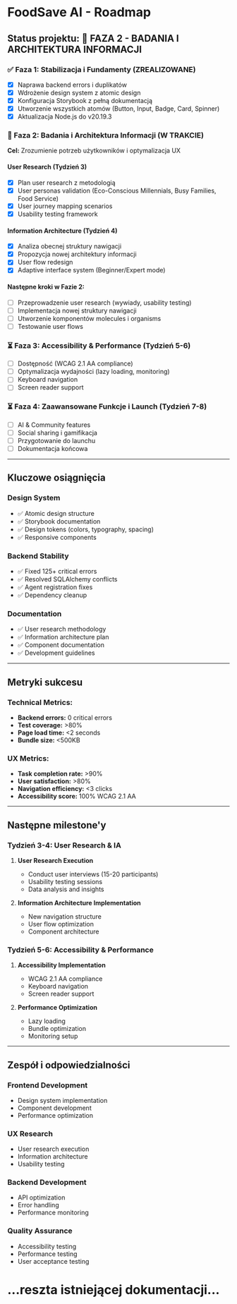# FoodSave AI - Roadmap

## Status projektu: 🔄 **FAZA 2 - BADANIA I ARCHITEKTURA INFORMACJI**

### ✅ Faza 1: Stabilizacja i Fundamenty (ZREALIZOWANE)
- [x] Naprawa backend errors i duplikatów
- [x] Wdrożenie design system z atomic design
- [x] Konfiguracja Storybook z pełną dokumentacją
- [x] Utworzenie wszystkich atomów (Button, Input, Badge, Card, Spinner)
- [x] Aktualizacja Node.js do v20.19.3

### 🔄 Faza 2: Badania i Architektura Informacji (W TRAKCIE)
**Cel:** Zrozumienie potrzeb użytkowników i optymalizacja UX

#### User Research (Tydzień 3)
- [x] Plan user research z metodologią
- [x] User personas validation (Eco-Conscious Millennials, Busy Families, Food Service)
- [x] User journey mapping scenarios
- [x] Usability testing framework

#### Information Architecture (Tydzień 4)
- [x] Analiza obecnej struktury nawigacji
- [x] Propozycja nowej architektury informacji
- [x] User flow redesign
- [x] Adaptive interface system (Beginner/Expert mode)

#### Następne kroki w Fazie 2:
- [ ] Przeprowadzenie user research (wywiady, usability testing)
- [ ] Implementacja nowej struktury nawigacji
- [ ] Utworzenie komponentów molecules i organisms
- [ ] Testowanie user flows

### ⏳ Faza 3: Accessibility & Performance (Tydzień 5-6)
- [ ] Dostępność (WCAG 2.1 AA compliance)
- [ ] Optymalizacja wydajności (lazy loading, monitoring)
- [ ] Keyboard navigation
- [ ] Screen reader support

### ⏳ Faza 4: Zaawansowane Funkcje i Launch (Tydzień 7-8)
- [ ] AI & Community features
- [ ] Social sharing i gamifikacja
- [ ] Przygotowanie do launchu
- [ ] Dokumentacja końcowa

---

## Kluczowe osiągnięcia

### Design System
- ✅ Atomic design structure
- ✅ Storybook documentation
- ✅ Design tokens (colors, typography, spacing)
- ✅ Responsive components

### Backend Stability
- ✅ Fixed 125+ critical errors
- ✅ Resolved SQLAlchemy conflicts
- ✅ Agent registration fixes
- ✅ Dependency cleanup

### Documentation
- ✅ User research methodology
- ✅ Information architecture plan
- ✅ Component documentation
- ✅ Development guidelines

---

## Metryki sukcesu

### Technical Metrics:
- **Backend errors:** 0 critical errors
- **Test coverage:** >80%
- **Page load time:** <2 seconds
- **Bundle size:** <500KB

### UX Metrics:
- **Task completion rate:** >90%
- **User satisfaction:** >80%
- **Navigation efficiency:** <3 clicks
- **Accessibility score:** 100% WCAG 2.1 AA

---

## Następne milestone'y

### Tydzień 3-4: User Research & IA
1. **User Research Execution**
   - Conduct user interviews (15-20 participants)
   - Usability testing sessions
   - Data analysis and insights

2. **Information Architecture Implementation**
   - New navigation structure
   - User flow optimization
   - Component architecture

### Tydzień 5-6: Accessibility & Performance
1. **Accessibility Implementation**
   - WCAG 2.1 AA compliance
   - Keyboard navigation
   - Screen reader support

2. **Performance Optimization**
   - Lazy loading
   - Bundle optimization
   - Monitoring setup

---

## Zespół i odpowiedzialności

### Frontend Development
- Design system implementation
- Component development
- Performance optimization

### UX Research
- User research execution
- Information architecture
- Usability testing

### Backend Development
- API optimization
- Error handling
- Performance monitoring

### Quality Assurance
- Accessibility testing
- Performance testing
- User acceptance testing

# ...reszta istniejącej dokumentacji... 